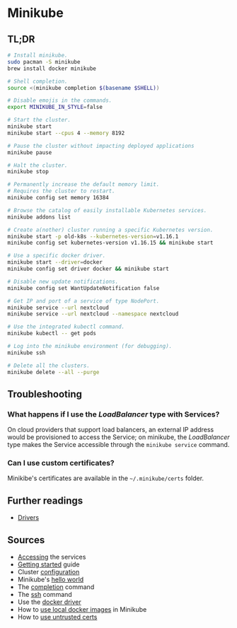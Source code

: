 # Minikube

## TL;DR

```sh
# Install minikube.
sudo pacman -S minikube
brew install docker minikube

# Shell completion.
source <(minikube completion $(basename $SHELL))

# Disable emojis in the commands.
export MINIKUBE_IN_STYLE=false

# Start the cluster.
minikube start
minikube start --cpus 4 --memory 8192

# Pause the cluster without impacting deployed applications
minikube pause

# Halt the cluster.
minikube stop

# Permanently increase the default memory limit.
# Requires the cluster to restart.
minikube config set memory 16384

# Browse the catalog of easily installable Kubernetes services.
minikube addons list

# Create a(nother) cluster running a specific Kubernetes version.
minikube start -p old-k8s --kubernetes-version=v1.16.1
minikube config set kubernetes-version v1.16.15 && minikube start

# Use a specific docker driver.
minikube start --driver=docker
minikube config set driver docker && minikube start

# Disable new update notifications.
minikube config set WantUpdateNotification false

# Get IP and port of a service of type NodePort.
minikube service --url nextcloud
minikube service --url nextcloud --namespace nextcloud

# Use the integrated kubectl command.
minikube kubectl -- get pods

# Log into the minikube environment (for debugging).
minikube ssh

# Delete all the clusters.
minikube delete --all --purge
```

## Troubleshooting

### What happens if I use the _LoadBalancer_ type with Services?

On cloud providers that support load balancers, an external IP address would be provisioned to access the Service; on minikube, the _LoadBalancer_ type makes the Service accessible through the `minikube service` command.

### Can I use custom certificates?

Minikibe's certificates are available in the `~/.minikube/certs` folder.

## Further readings

- [Drivers]

## Sources

- [Accessing] the services
- [Getting started] guide
- Cluster [configuration]
- Minikube's [hello world]
- The [completion] command
- The [ssh] command
- Use the [docker driver]
- How to [use local docker images] in Minikube
- How to [use untrusted certs]

[accessing]: https://minikube.sigs.k8s.io/docs/handbook/accessing
[completion]: https://minikube.sigs.k8s.io/docs/commands/completion
[configuration]: https://minikube.sigs.k8s.io/docs/handbook/config
[docker driver]: https://minikube.sigs.k8s.io/docs/drivers/docker
[drivers]: https://minikube.sigs.k8s.io/docs/drivers
[getting started]: https://minikube.sigs.k8s.io/docs/start
[hello world]: https://kubernetes.io/docs/tutorials/hello-minikube
[ssh]: https://minikube.sigs.k8s.io/docs/commands/ssh
[use local docker images]: https://stackoverflow.com/questions/42564058/how-to-use-local-docker-images-with-minikube#62303945
[use untrusted certs]: https://minikube.sigs.k8s.io/docs/handbook/untrusted_certs
